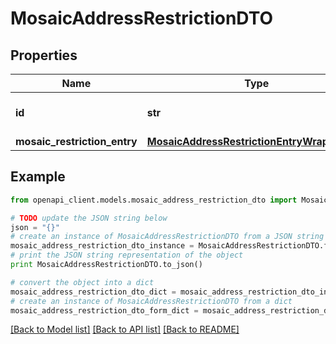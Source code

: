 # MosaicAddressRestrictionDTO


## Properties

Name | Type | Description | Notes
------------ | ------------- | ------------- | -------------
**id** | **str** | Internal resource identifier. | 
**mosaic_restriction_entry** | [**MosaicAddressRestrictionEntryWrapperDTO**](MosaicAddressRestrictionEntryWrapperDTO.md) |  | 

## Example

```python
from openapi_client.models.mosaic_address_restriction_dto import MosaicAddressRestrictionDTO

# TODO update the JSON string below
json = "{}"
# create an instance of MosaicAddressRestrictionDTO from a JSON string
mosaic_address_restriction_dto_instance = MosaicAddressRestrictionDTO.from_json(json)
# print the JSON string representation of the object
print MosaicAddressRestrictionDTO.to_json()

# convert the object into a dict
mosaic_address_restriction_dto_dict = mosaic_address_restriction_dto_instance.to_dict()
# create an instance of MosaicAddressRestrictionDTO from a dict
mosaic_address_restriction_dto_form_dict = mosaic_address_restriction_dto.from_dict(mosaic_address_restriction_dto_dict)
```
[[Back to Model list]](../README.md#documentation-for-models) [[Back to API list]](../README.md#documentation-for-api-endpoints) [[Back to README]](../README.md)


